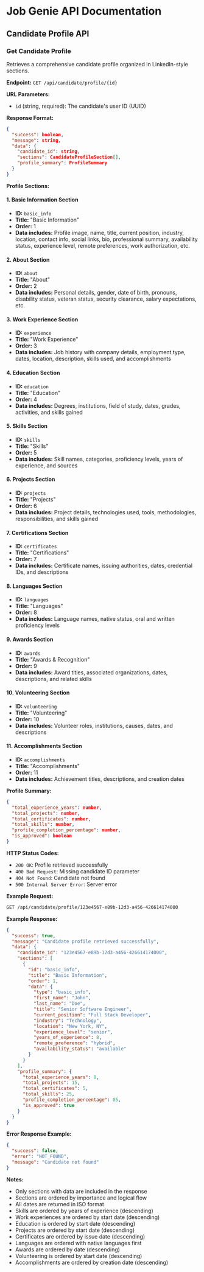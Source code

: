 # Job Genie API Documentation

## Candidate Profile API

### Get Candidate Profile

Retrieves a comprehensive candidate profile organized in LinkedIn-style sections.

**Endpoint:** `GET /api/candidate/profile/{id}`

**URL Parameters:**
- `id` (string, required): The candidate's user ID (UUID)

**Response Format:**
```json
{
  "success": boolean,
  "message": string,
  "data": {
    "candidate_id": string,
    "sections": CandidateProfileSection[],
    "profile_summary": ProfileSummary
  }
}
```

**Profile Sections:**

#### 1. Basic Information Section
- **ID:** `basic_info`
- **Title:** "Basic Information"
- **Order:** 1
- **Data includes:** Profile image, name, title, current position, industry, location, contact info, social links, bio, professional summary, availability status, experience level, remote preferences, work authorization, etc.

#### 2. About Section
- **ID:** `about`
- **Title:** "About"
- **Order:** 2
- **Data includes:** Personal details, gender, date of birth, pronouns, disability status, veteran status, security clearance, salary expectations, etc.

#### 3. Work Experience Section
- **ID:** `experience`
- **Title:** "Work Experience"
- **Order:** 3
- **Data includes:** Job history with company details, employment type, dates, location, description, skills used, and accomplishments

#### 4. Education Section
- **ID:** `education`
- **Title:** "Education"
- **Order:** 4
- **Data includes:** Degrees, institutions, field of study, dates, grades, activities, and skills gained

#### 5. Skills Section
- **ID:** `skills`
- **Title:** "Skills"
- **Order:** 5
- **Data includes:** Skill names, categories, proficiency levels, years of experience, and sources

#### 6. Projects Section
- **ID:** `projects`
- **Title:** "Projects"
- **Order:** 6
- **Data includes:** Project details, technologies used, tools, methodologies, responsibilities, and skills gained

#### 7. Certifications Section
- **ID:** `certificates`
- **Title:** "Certifications"
- **Order:** 7
- **Data includes:** Certificate names, issuing authorities, dates, credential IDs, and descriptions

#### 8. Languages Section
- **ID:** `languages`
- **Title:** "Languages"
- **Order:** 8
- **Data includes:** Language names, native status, oral and written proficiency levels

#### 9. Awards Section
- **ID:** `awards`
- **Title:** "Awards & Recognition"
- **Order:** 9
- **Data includes:** Award titles, associated organizations, dates, descriptions, and related skills

#### 10. Volunteering Section
- **ID:** `volunteering`
- **Title:** "Volunteering"
- **Order:** 10
- **Data includes:** Volunteer roles, institutions, causes, dates, and descriptions

#### 11. Accomplishments Section
- **ID:** `accomplishments`
- **Title:** "Accomplishments"
- **Order:** 11
- **Data includes:** Achievement titles, descriptions, and creation dates

**Profile Summary:**
```json
{
  "total_experience_years": number,
  "total_projects": number,
  "total_certificates": number,
  "total_skills": number,
  "profile_completion_percentage": number,
  "is_approved": boolean
}
```

**HTTP Status Codes:**
- `200 OK`: Profile retrieved successfully
- `400 Bad Request`: Missing candidate ID parameter
- `404 Not Found`: Candidate not found
- `500 Internal Server Error`: Server error

**Example Request:**
```bash
GET /api/candidate/profile/123e4567-e89b-12d3-a456-426614174000
```

**Example Response:**
```json
{
  "success": true,
  "message": "Candidate profile retrieved successfully",
  "data": {
    "candidate_id": "123e4567-e89b-12d3-a456-426614174000",
    "sections": [
      {
        "id": "basic_info",
        "title": "Basic Information",
        "order": 1,
        "data": {
          "type": "basic_info",
          "first_name": "John",
          "last_name": "Doe",
          "title": "Senior Software Engineer",
          "current_position": "Full Stack Developer",
          "industry": "Technology",
          "location": "New York, NY",
          "experience_level": "senior",
          "years_of_experience": 8,
          "remote_preference": "hybrid",
          "availability_status": "available"
        }
      }
    ],
    "profile_summary": {
      "total_experience_years": 8,
      "total_projects": 15,
      "total_certificates": 5,
      "total_skills": 25,
      "profile_completion_percentage": 85,
      "is_approved": true
    }
  }
}
```

**Error Response Example:**
```json
{
  "success": false,
  "error": "NOT_FOUND",
  "message": "Candidate not found"
}
```

**Notes:**
- Only sections with data are included in the response
- Sections are ordered by importance and logical flow
- All dates are returned in ISO format
- Skills are ordered by years of experience (descending)
- Work experiences are ordered by start date (descending)
- Education is ordered by start date (descending)
- Projects are ordered by start date (descending)
- Certificates are ordered by issue date (descending)
- Languages are ordered with native languages first
- Awards are ordered by date (descending)
- Volunteering is ordered by start date (descending)
- Accomplishments are ordered by creation date (descending)
